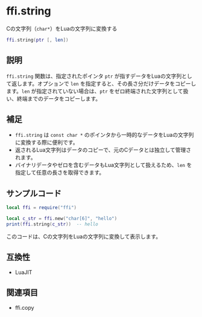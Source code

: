 # ffi.string

Cの文字列（`char*`）をLuaの文字列に変換する

```lua
ffi.string(ptr [, len])
```

## 説明

`ffi.string` 関数は、指定されたポインタ `ptr` が指すデータをLuaの文字列として返します。オプションで `len` を指定すると、その長さ分だけデータをコピーします。`len` が指定されていない場合は、`ptr` をゼロ終端された文字列として扱い、終端までのデータをコピーします。

## 補足

- `ffi.string` は `const char *` のポインタから一時的なデータをLuaの文字列に変換する際に便利です。
- 返されるLua文字列はデータのコピーで、元のCデータとは独立して管理されます。
- バイナリデータやゼロを含むデータもLua文字列として扱えるため、`len` を指定して任意の長さを取得できます。

## サンプルコード

```lua
local ffi = require("ffi")

local c_str = ffi.new("char[6]", "hello")
print(ffi.string(c_str))  -- hello
```

このコードは、Cの文字列をLuaの文字列に変換して表示します。

## 互換性

- LuaJIT

## 関連項目

- ffi.copy